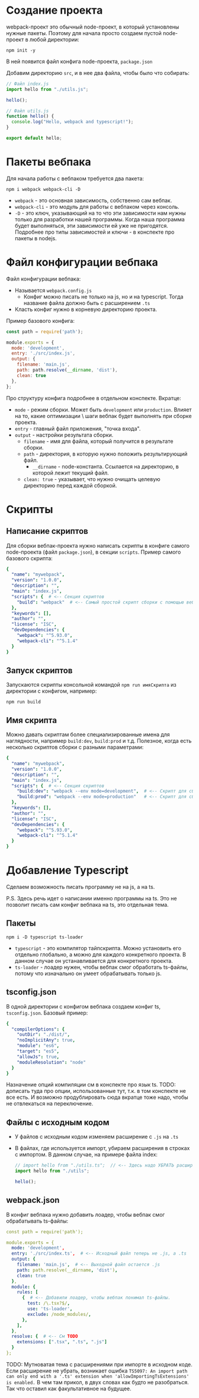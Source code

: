 # Создание проекта

webpack-проект это обычный node-проект, в который установлены нужные пакеты. Поэтому для начала просто создаем пустой node-проект в любой директории:

```
npm init -y
```

В ней появится файл конфига node-проекта, `package.json`

Добавим директорию `src`, и в нее два файла, чтобы было что собирать:

```javascript
// Файл index.js
import hello from "./utils.js";

hello();
```

```javascript
// Файл utils.js
function hello() {
  console.log("Hello, webpack and typescript!");
}

export default hello;
```



# Пакеты вебпака

Для начала работы с вебпаком требуется два пакета:

```
npm i webpack webpack-cli -D
```

- `webpack` - это основная зависимость, собственно сам вебпак.
- `webpack-cli` - это модуль для работы с вебпаком через консоль.
- `-D` - это ключ, указывающий на то что эти зависимости нам нужны только для разработки нашей программы. Когда наша программа будет выполняться, эти зависимости ей уже не пригодятся. Подробнее про типы зависимостей и ключи - в конспекте про пакеты в nodejs.

# Файл конфигурации вебпака

Файл конфигурации вебпака:

* Называется `webpack.config.js` 
  * Конфиг можно писать не только на js, но и на typescript. Тогда название файла должно быть с расширением `.ts`
* Класть конфиг нужно в корневую директорию проекта.

Пример базового конфига:

```javascript
const path = require('path');

module.exports = {
  mode: 'development',
  entry: './src/index.js',
  output: {
    filename: 'main.js',
    path: path.resolve(__dirname, 'dist'),
    clean: true
  },
};
```

Про структуру конфига подробнее в отдельном конспекте. Вкратце:

* `mode` - режим сборки. Может быть `development` или `production`. Влияет на то, какие оптимизации \ шаги вебпак будет выполнять при сборке проекта.
* `entry` - главный файл приложения, "точка входа".
* `output` - настройки результата сборки.
  * `filename` - имя для файла, который получится в результате сборки.
  * `path` - директория, в которую нужно положить результирующий файл.
    * `__dirname` - node-константа. Ссылается на директорию, в которой лежит текущий файл.
  * `clean: true` - указывает, что нужно очищать целевую директорию перед каждой сборкой.

# Скрипты

## Написание скриптов

Для сборки вебпак-проекта нужно написать скрипты в конфиге самого node-проекта (файл `package.json`), в секции `scripts`. Пример самого базового скрипта:

```yaml
{
  "name": "mywebpack",
  "version": "1.0.0",
  "description": "",
  "main": "index.js",
  "scripts": {  # <-- Секция скриптов
    "build": "webpack"  # <-- Самый простой скрипт сборки с помощью вебпака
  },
  "keywords": [],
  "author": "",
  "license": "ISC",
  "devDependencies": {
    "webpack": "^5.93.0",
    "webpack-cli": "^5.1.4"
  }
}
```

## Запуск скриптов

Запускаются скрипты консольной командой `npm run имяСкрипта` из директории с конфигом, например:

```
npm run build
```

## Имя скрипта

Можно давать скриптам более специализированные имена для наглядности, например `build:dev`, `build:prod` и т.д. Полезное, когда есть несколько скриптов сборки с разными параметрами:

```yaml
{
  "name": "mywebpack",
  "version": "1.0.0",
  "description": "",
  "main": "index.js",
  "scripts": {  # <-- Секция скриптов
    "build:dev": "webpack --env mode=development",  # <-- Скрипт для сборки в dev-режиме
    "build:prod": "webpack --env mode=production"   # <-- Скрипт для сборки в prod-режиме
  },
  "keywords": [],
  "author": "",
  "license": "ISC",
  "devDependencies": {
    "webpack": "^5.93.0",
    "webpack-cli": "^5.1.4"
  }
}
```

# Добавление Typescript

Сделаем возможность писать программу не на js, а на ts.

P.S. Здесь речь идет о написании именно программы на ts. Это не позволит писать сам конфиг вебпака на ts, это отдельная тема.

## Пакеты

```
npm i -D typescript ts-loader
```

* `typescript` - это компилятор тайпскрипта. Можно установить его отдельно глобально, а можно для каждого конкретного проекта. В данном случае он устанавливается для конкретного проекта.
* `ts-loader` - лоадер нужен, чтобы вебпак смог обработать ts-файлы, потому что изначально он умеет обрабатывать только js.

## tsconfig.json

В одной директории с конфигом вебпака создаем конфиг ts, `tsconfig.json`. Базовый пример:

```yaml
{
  "compilerOptions": {
    "outDir": "./dist/",
    "noImplicitAny": true,
    "module": "es6",
    "target": "es5",
    "allowJs": true,
    "moduleResolution": "node"
  }
}
```

Назначение опций компиляции см в конспекте про язык ts. TODO: дописать туда про опции, использованные тут, т.к. в том конспекте не все есть. И возможно продублировать сюда вкратце тоже надо, чтобы не отвлекаться на переключение.

## Файлы с исходным кодом

* У файлов с исходным кодом изменяем расширение с `.js` на `.ts`

* В файлах, где используется импорт, убираем расширения в строках с импортом. В данном случае, на примере файла index:

  ```typescript
  // import hello from "./utils.ts";  // <-- Здесь надо УБРАТЬ расширение .ts из имени файла.
  import hello from "./utils";
  
  hello();
  ```

## webpack.json

В конфиг вебпака нужно добавить лоадер, чтобы вебпак смог обрабатывать ts-файлы:

```yaml
const path = require('path');

module.exports = {
  mode: 'development',
  entry: './src/index.ts',  # <-- Исходный файл теперь не .js, а .ts
  output: {
    filename: 'main.js',  # <-- Выходной файл остается .js
    path: path.resolve(__dirname, 'dist'),
    clean: true
  },
  module: {
    rules: [
      {  # <-- Добавили лоадер, чтобы вебпак понимал ts-файлы.
        test: /\.tsx?$/,
        use: 'ts-loader',
        exclude: /node_modules/,
      },
    ],
  },
  resolve: {  # <-- См TODO
    extensions: [".tsx", ".ts", ".js"]
  }
};
```

TODO: Мутноватая тема с расширениями при импорте в исходном коде. Если расширение не убрать, возникает ошибка `TS5097: An import path can only end with a '.ts' extension when 'allowImportingTsExtensions' is enabled.` В чем там прикол, в двух словах как будто не разобраться. Так что оставил как факультативное на будущее.
